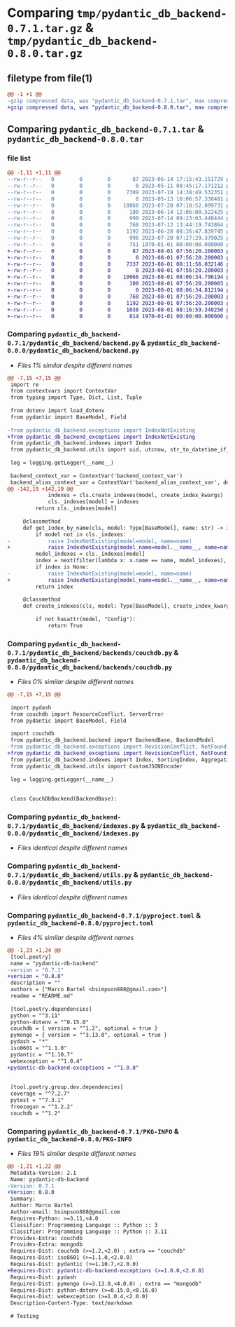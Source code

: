 # Comparing `tmp/pydantic_db_backend-0.7.1.tar.gz` & `tmp/pydantic_db_backend-0.8.0.tar.gz`

## filetype from file(1)

```diff
@@ -1 +1 @@
-gzip compressed data, was "pydantic_db_backend-0.7.1.tar", max compression
+gzip compressed data, was "pydantic_db_backend-0.8.0.tar", max compression
```

## Comparing `pydantic_db_backend-0.7.1.tar` & `pydantic_db_backend-0.8.0.tar`

### file list

```diff
@@ -1,11 +1,11 @@
--rw-r--r--   0        0        0       87 2023-06-14 17:15:43.151729 pydantic_db_backend-0.7.1/README.md
--rw-r--r--   0        0        0        0 2023-05-11 08:45:17.171212 pydantic_db_backend-0.7.1/pydantic_db_backend/__init__.py
--rw-r--r--   0        0        0     7309 2023-07-19 14:38:49.532351 pydantic_db_backend-0.7.1/pydantic_db_backend/backend.py
--rw-r--r--   0        0        0        0 2023-05-13 10:06:57.338481 pydantic_db_backend-0.7.1/pydantic_db_backend/backends/__init__.py
--rw-r--r--   0        0        0    10066 2023-07-20 07:18:52.099731 pydantic_db_backend-0.7.1/pydantic_db_backend/backends/couchdb.py
--rw-r--r--   0        0        0      100 2023-06-14 12:06:00.522425 pydantic_db_backend-0.7.1/pydantic_db_backend/backends/json_files.py
--rw-r--r--   0        0        0      990 2023-07-14 09:23:03.448444 pydantic_db_backend-0.7.1/pydantic_db_backend/exceptions/__init__.py
--rw-r--r--   0        0        0      768 2023-07-12 13:44:19.743864 pydantic_db_backend-0.7.1/pydantic_db_backend/indexes.py
--rw-r--r--   0        0        0     1192 2023-06-28 08:36:47.839745 pydantic_db_backend-0.7.1/pydantic_db_backend/utils.py
--rw-r--r--   0        0        0      996 2023-07-20 07:27:29.379025 pydantic_db_backend-0.7.1/pyproject.toml
--rw-r--r--   0        0        0      751 1970-01-01 00:00:00.000000 pydantic_db_backend-0.7.1/PKG-INFO
+-rw-r--r--   0        0        0       87 2023-08-01 07:56:20.200003 pydantic_db_backend-0.8.0/README.md
+-rw-r--r--   0        0        0        0 2023-08-01 07:56:20.200003 pydantic_db_backend-0.8.0/pydantic_db_backend/__init__.py
+-rw-r--r--   0        0        0     7337 2023-08-01 08:11:56.032146 pydantic_db_backend-0.8.0/pydantic_db_backend/backend.py
+-rw-r--r--   0        0        0        0 2023-08-01 07:56:20.200003 pydantic_db_backend-0.8.0/pydantic_db_backend/backends/__init__.py
+-rw-r--r--   0        0        0    10066 2023-08-01 08:06:34.796194 pydantic_db_backend-0.8.0/pydantic_db_backend/backends/couchdb.py
+-rw-r--r--   0        0        0      100 2023-08-01 07:56:20.200003 pydantic_db_backend-0.8.0/pydantic_db_backend/backends/json_files.py
+-rw-r--r--   0        0        0        0 2023-08-01 08:06:34.812194 pydantic_db_backend-0.8.0/pydantic_db_backend/exceptions/__init__.py
+-rw-r--r--   0        0        0      768 2023-08-01 07:56:20.200003 pydantic_db_backend-0.8.0/pydantic_db_backend/indexes.py
+-rw-r--r--   0        0        0     1192 2023-08-01 07:56:20.200003 pydantic_db_backend-0.8.0/pydantic_db_backend/utils.py
+-rw-r--r--   0        0        0     1038 2023-08-01 08:16:59.340250 pydantic_db_backend-0.8.0/pyproject.toml
+-rw-r--r--   0        0        0      814 1970-01-01 00:00:00.000000 pydantic_db_backend-0.8.0/PKG-INFO
```

### Comparing `pydantic_db_backend-0.7.1/pydantic_db_backend/backend.py` & `pydantic_db_backend-0.8.0/pydantic_db_backend/backend.py`

 * *Files 1% similar despite different names*

```diff
@@ -7,15 +7,15 @@
 import re
 from contextvars import ContextVar
 from typing import Type, Dict, List, Tuple
 
 from dotenv import load_dotenv
 from pydantic import BaseModel, Field
 
-from pydantic_db_backend.exceptions import IndexNotExisting
+from pydantic_db_backend_exceptions import IndexNotExisting
 from pydantic_db_backend.indexes import Index
 from pydantic_db_backend.utils import uid, utcnow, str_to_datetime_if_parseable
 
 log = logging.getLogger(__name__)
 
 backend_context_var = ContextVar('backend_context_var')
 backend_alias_context_var = ContextVar('backend_alias_context_var', default='default')
@@ -142,19 +142,19 @@
             indexes = cls.create_indexes(model, create_index_kwargs)
             cls._indexes[model] = indexes
         return cls._indexes[model]
 
     @classmethod
     def get_index_by_name(cls, model: Type[BaseModel], name: str) -> Index:
         if model not in cls._indexes:
-            raise IndexNotExisting(model=model, name=name)
+            raise IndexNotExisting(model_name=model.__name__, name=name)
         model_indexes = cls._indexes[model]
         index = next(filter(lambda x: x.name == name, model_indexes), None)
         if index is None:
-            raise IndexNotExisting(model=model, name=name)
+            raise IndexNotExisting(model_name=model.__name__, name=name)
         return index
 
     @classmethod
     def create_indexes(cls, model: Type[BaseModel], create_index_kwargs: dict | None) -> List[Index]:
 
         if not hasattr(model, "Config"):
             return True
```

### Comparing `pydantic_db_backend-0.7.1/pydantic_db_backend/backends/couchdb.py` & `pydantic_db_backend-0.8.0/pydantic_db_backend/backends/couchdb.py`

 * *Files 0% similar despite different names*

```diff
@@ -7,15 +7,15 @@
 
 import pydash
 from couchdb import ResourceConflict, ServerError
 from pydantic import BaseModel, Field
 
 import couchdb
 from pydantic_db_backend.backend import BackendBase, BackendModel
-from pydantic_db_backend.exceptions import RevisionConflict, NotFound, AlreadyExists
+from pydantic_db_backend_exceptions import RevisionConflict, NotFound, AlreadyExists
 from pydantic_db_backend.indexes import Index, SortingIndex, AggregationIndex
 from pydantic_db_backend.utils import CustomJSONEncoder
 
 log = logging.getLogger(__name__)
 
 
 class CouchDbBackend(BackendBase):
```

### Comparing `pydantic_db_backend-0.7.1/pydantic_db_backend/indexes.py` & `pydantic_db_backend-0.8.0/pydantic_db_backend/indexes.py`

 * *Files identical despite different names*

### Comparing `pydantic_db_backend-0.7.1/pydantic_db_backend/utils.py` & `pydantic_db_backend-0.8.0/pydantic_db_backend/utils.py`

 * *Files identical despite different names*

### Comparing `pydantic_db_backend-0.7.1/pyproject.toml` & `pydantic_db_backend-0.8.0/pyproject.toml`

 * *Files 4% similar despite different names*

```diff
@@ -1,23 +1,24 @@
 [tool.poetry]
 name = "pydantic-db-backend"
-version = "0.7.1"
+version = "0.8.0"
 description = ""
 authors = ["Marco Bartel <bsimpson888@gmail.com>"]
 readme = "README.md"
 
 [tool.poetry.dependencies]
 python = "^3.11"
 python-dotenv = "^0.15.0"
 couchdb = { version = "^1.2", optional = true }
 pymongo = { version = "^3.13.0", optional = true }
 pydash = "*"
 iso8601 = "^1.1.0"
 pydantic = "^1.10.7"
 webexception = "^1.0.4"
+pydantic-db-backend-exceptions = "^1.0.0"
 
 
 [tool.poetry.group.dev.dependencies]
 coverage = "^7.2.7"
 pytest = "^7.3.1"
 freezegun = "^1.2.2"
 couchdb = "^1.2"
```

### Comparing `pydantic_db_backend-0.7.1/PKG-INFO` & `pydantic_db_backend-0.8.0/PKG-INFO`

 * *Files 19% similar despite different names*

```diff
@@ -1,21 +1,22 @@
 Metadata-Version: 2.1
 Name: pydantic-db-backend
-Version: 0.7.1
+Version: 0.8.0
 Summary: 
 Author: Marco Bartel
 Author-email: bsimpson888@gmail.com
 Requires-Python: >=3.11,<4.0
 Classifier: Programming Language :: Python :: 3
 Classifier: Programming Language :: Python :: 3.11
 Provides-Extra: couchdb
 Provides-Extra: mongodb
 Requires-Dist: couchdb (>=1.2,<2.0) ; extra == "couchdb"
 Requires-Dist: iso8601 (>=1.1.0,<2.0.0)
 Requires-Dist: pydantic (>=1.10.7,<2.0.0)
+Requires-Dist: pydantic-db-backend-exceptions (>=1.0.0,<2.0.0)
 Requires-Dist: pydash
 Requires-Dist: pymongo (>=3.13.0,<4.0.0) ; extra == "mongodb"
 Requires-Dist: python-dotenv (>=0.15.0,<0.16.0)
 Requires-Dist: webexception (>=1.0.4,<2.0.0)
 Description-Content-Type: text/markdown
 
 # Testing
```

